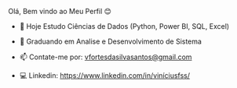 Olá, Bem vindo ao Meu Perfil 😊

- 🔭 Hoje Estudo Ciências de Dados (Python, Power BI, SQL, Excel)

- 🌱 Graduando em Analise e Desenvolvimento de Sistema

- 📫 Contate-me por: vfortesdasilvasantos@gmail.com

- 💻 Linkedin: https://www.linkedin.com/in/viníciusfss/

